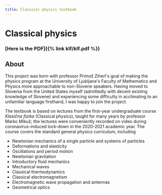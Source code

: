```yaml
---
title: Classical physics textbook
---
```

# Classical physics

### [**Here is the PDF**]({% link klf/klf.pdf %})

<!-- Readers are very much welcome! The book is in its early stages and will inevitably contain typos and mistakes---if you find errors and tell me, I will be grateful and happy to hear from you, even for the most trivial errors. -->

## About
This project was born with professor Primož Ziherl's goal of making the physics program at the University of Ljubljana's Faculty of Mathematics and Physics more approachable to non-Slovene speakers. Having moved to Slovenia from the United States myself (admittedly with decent existing knowledge of Slovene) and experiencing some difficulty in acclimating to an unfamiliar language firsthand, I was happy to join the project.

The textbook is based on lectures from the first-year undergraduate course *Klasična fizika* (Classical physics), taught for many years by professor Marko Mikuž; the lectures were conveniently recorded on video during coronavirus-induced lock-down in the 2020-2021 academic year. The course covers the standard general physics curriculum, including
- Newtonian mechanics of a single particle and systems of particles
- Deformations and elasticity
- Oscillations and period motion
- Newtonian gravitation
- Introductory fluid mechanics
- Mechanical waves
- Classical thermodynamics
- Classical electromagnetism
- Electromagnetic wave propagation and antennas 
- Geometrical optics
